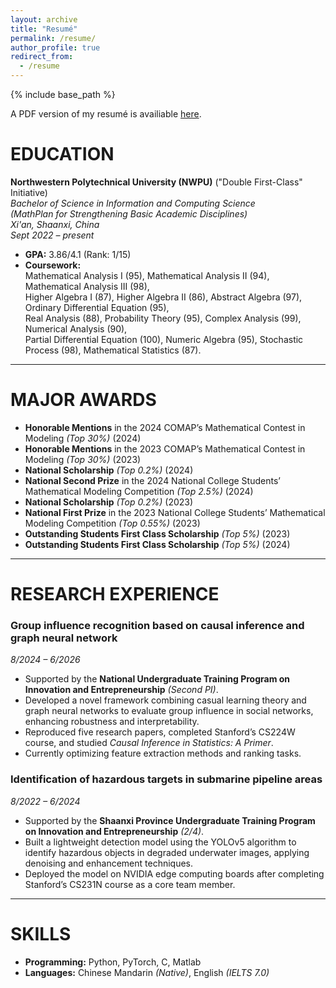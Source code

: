 ```yaml
---
layout: archive
title: "Resumé"
permalink: /resume/
author_profile: true
redirect_from:
  - /resume
---
```


{% include base_path %}

A PDF version of my resumé is availiable [here](https://QCongDoris.github.io/files/CV-CONGQing.pdf).

# EDUCATION
**Northwestern Polytechnical University (NWPU)** ("Double First-Class" Initiative)  
*Bachelor of Science in Information and Computing Science*  
*(MathPlan for Strengthening Basic Academic Disciplines)*  
*Xi'an, Shaanxi, China*  
*Sept 2022 – present*  

- **GPA:** 3.86/4.1 (Rank: 1/15)
- **Coursework:**  
  Mathematical Analysis I (95), Mathematical Analysis II (94), Mathematical Analysis III (98),  
  Higher Algebra I (87), Higher Algebra II (86), Abstract Algebra (97), Ordinary Differential Equation (95),  
  Real Analysis (88), Probability Theory (95), Complex Analysis (99), Numerical Analysis (90),  
  Partial Differential Equation (100), Numeric Algebra (95), Stochastic Process (98), Mathematical Statistics (87).

---
# MAJOR AWARDS
- **Honorable Mentions** in the 2024 COMAP’s Mathematical Contest in Modeling *(Top 30%)* (2024)
- **Honorable Mentions** in the 2023 COMAP’s Mathematical Contest in Modeling *(Top 30%)* (2023)
- **National Scholarship** *(Top 0.2%)* (2024)
- **National Second Prize** in the 2024 National College Students’ Mathematical Modeling Competition *(Top 2.5%)* (2024)
- **National Scholarship** *(Top 0.2%)* (2023)
- **National First Prize** in the 2023 National College Students’ Mathematical Modeling Competition *(Top 0.55%)* (2023)
- **Outstanding Students First Class Scholarship** *(Top 5%)* (2023)
- **Outstanding Students First Class Scholarship** *(Top 5%)* (2024)

---
# RESEARCH EXPERIENCE

### Group influence recognition based on causal inference and graph neural network  
*8/2024 – 6/2026*  
- Supported by the **National Undergraduate Training Program on Innovation and Entrepreneurship** *(Second PI)*.
- Developed a novel framework combining casual learning theory and graph neural networks to evaluate group influence in social networks, enhancing robustness and interpretability.
- Reproduced five research papers, completed Stanford’s CS224W course, and studied *Causal Inference in Statistics: A Primer*.
- Currently optimizing feature extraction methods and ranking tasks.

### Identification of hazardous targets in submarine pipeline areas  
*8/2022 – 6/2024*  
- Supported by the **Shaanxi Province Undergraduate Training Program on Innovation and Entrepreneurship** *(2/4)*.
- Built a lightweight detection model using the YOLOv5 algorithm to identify hazardous objects in degraded underwater images, applying denoising and enhancement techniques.
- Deployed the model on NVIDIA edge computing boards after completing Stanford’s CS231N course as a core team member.

---
# SKILLS
- **Programming:** Python, PyTorch, C, Matlab  
- **Languages:** Chinese Mandarin *(Native)*, English *(IELTS 7.0)*

